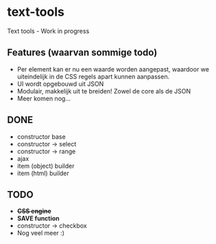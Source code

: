 # text-tools
Text tools - Work in progress

## Features (waarvan sommige todo)

* Per element kan er nu een waarde worden aangepast, waardoor we uiteindelijk in de CSS regels apart kunnen aanpassen.
* UI wordt opgebouwd uit JSON
* Modulair, makkelijk uit te breiden! Zowel de core als de JSON
* Meer komen nog...

## DONE

* constructor base
* constructor -> select
* constructor -> range
* ajax
* item (object) builder
* item (html) builder

## TODO 

* ~~**CSS engine**~~
* **SAVE function**
* constructor -> checkbox
* Nog veel meer :)

